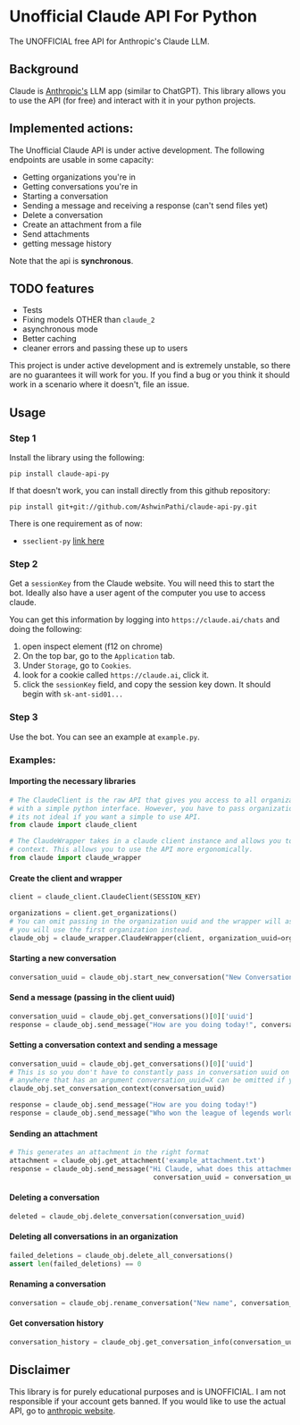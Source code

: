 # Unofficial Claude API For Python

The UNOFFICIAL free API for Anthropic's Claude LLM.

## Background

Claude is [Anthropic's](https://www.anthropic.com/) LLM app (similar to ChatGPT). This library allows you to use the API (for free) and interact with it in your python projects.

## Implemented actions:
The Unofficial Claude API is under active development. The following endpoints are usable in some capacity:

- Getting organizations you're in
- Getting conversations you're in
- Starting a conversation
- Sending a message and receiving a response (can't send files yet)
- Delete a conversation
- Create an attachment from a file
- Send attachments
- getting message history

Note that the api is __**synchronous**__.

## TODO features
- Tests
- Fixing models OTHER than `claude_2`
- asynchronous mode
- Better caching
- cleaner errors and passing these up to users


This project is under active development and is extremely unstable, so there are no guarantees it will work for you. If you find a bug or you think it should work in a scenario where it doesn't, file an issue.


## Usage

### Step 1
Install the library using the following:
```
pip install claude-api-py
```

If that doesn't work, you can install directly from this github repository:

```
pip install git+git://github.com/AshwinPathi/claude-api-py.git
```

There is one requirement as of now:
- `sseclient-py` [link here](https://github.com/mpetazzoni/sseclient)


### Step 2
Get a `sessionKey` from the Claude website. You will need this to start the bot. Ideally also have a user agent of the computer you use to access claude.

You can get this information by logging into `https://claude.ai/chats` and doing the following:

1. open inspect element (f12 on chrome)
2. On the top bar, go to the `Application` tab.
3. Under `Storage`, go to `Cookies`.
4. look for a cookie called `https://claude.ai`, click it.
5. click the `sessionKey` field, and copy the session key down. It should begin with `sk-ant-sid01...`


### Step 3
Use the bot. You can see an example at `example.py`.

### Examples:

#### Importing the necessary libraries
```py
# The ClaudeClient is the raw API that gives you access to all organization and conversation level API calls
# with a simple python interface. However, you have to pass organization_uuid and conversation_uuid everywhere, so
# its not ideal if you want a simple to use API.
from claude import claude_client

# The ClaudeWrapper takes in a claude client instance and allows you to use a single organization and conversation
# context. This allows you to use the API more ergonomically.
from claude import claude_wrapper
```

#### Create the client and wrapper
```py
client = claude_client.ClaudeClient(SESSION_KEY)

organizations = client.get_organizations()
# You can omit passing in the organization uuid and the wrapper will assume
# you will use the first organization instead.
claude_obj = claude_wrapper.ClaudeWrapper(client, organization_uuid=organizations[0]['uuid'])
```

#### Starting a new conversation
```py
conversation_uuid = claude_obj.start_new_conversation("New Conversation", "Hi Claude!")
```

#### Send a message (passing in the client uuid)
```py
conversation_uuid = claude_obj.get_conversations()[0]['uuid']
response = claude_obj.send_message("How are you doing today!", conversation_uuid=conversation_uuid)
```

#### Setting a conversation context and sending a message
```py
conversation_uuid = claude_obj.get_conversations()[0]['uuid']
# This is so you don't have to constantly pass in conversation uuid on every call that requires it.
# anywhere that has an argument conversation_uuid=X can be omitted if you set the conversation context.
claude_obj.set_conversation_context(conversation_uuid)

response = claude_obj.send_message("How are you doing today!")
response = claude_obj.send_message("Who won the league of legends worlds 2022 finals?")
```

#### Sending an attachment
```py
# This generates an attachment in the right format
attachment = claude_obj.get_attachment('example_attachment.txt')
response = claude_obj.send_message("Hi Claude, what does this attachment say?", attachments=[attachment],
                                    conversation_uuid = conversation_uuid)
```

#### Deleting a conversation
```py
deleted = claude_obj.delete_conversation(conversation_uuid)
```

#### Deleting all conversations in an organization
```py
failed_deletions = claude_obj.delete_all_conversations()
assert len(failed_deletions) == 0
```

#### Renaming a conversation
```py
conversation = claude_obj.rename_conversation("New name", conversation_uuid = conversation_uuid)
```

#### Get conversation history
```py
conversation_history = claude_obj.get_conversation_info(conversation_uuid = conversation_uuid)
```


## Disclaimer
This library is for purely educational purposes and is UNOFFICIAL. I am not responsible if your account gets banned. If you would like to use the actual API, go to [anthropic website](https://docs.anthropic.com/claude/docs).
